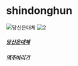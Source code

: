 # shindonghun
![[당신은대체](https://youtu.be/19HyWVP2Jzc)](https://i.ytimg.com/vi/mY0WJu7adPo/maxresdefault.jpg)
![2](https://i.ytimg.com/vi/lYW0ZfyCFCI/sddefault.jpg)
##### [당신은대체](https://youtu.be/19HyWVP2Jzc)
##### [맥주버리기](https://youtu.be/_aCOLk000J4)
